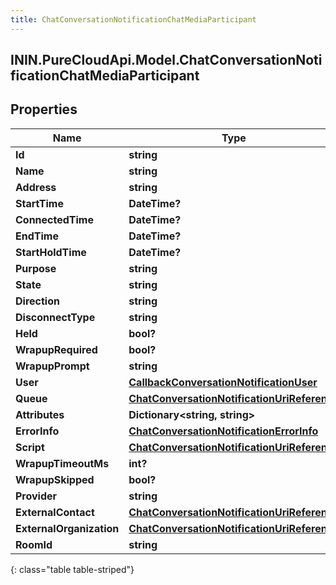 ```yaml
---
title: ChatConversationNotificationChatMediaParticipant
---
```

## ININ.PureCloudApi.Model.ChatConversationNotificationChatMediaParticipant

## Properties

|Name | Type | Description | Notes|
|------------ | ------------- | ------------- | -------------|
| **Id** | **string** |  | [optional] |
| **Name** | **string** |  | [optional] |
| **Address** | **string** |  | [optional] |
| **StartTime** | **DateTime?** |  | [optional] |
| **ConnectedTime** | **DateTime?** |  | [optional] |
| **EndTime** | **DateTime?** |  | [optional] |
| **StartHoldTime** | **DateTime?** |  | [optional] |
| **Purpose** | **string** |  | [optional] |
| **State** | **string** |  | [optional] |
| **Direction** | **string** |  | [optional] |
| **DisconnectType** | **string** |  | [optional] |
| **Held** | **bool?** |  | [optional] |
| **WrapupRequired** | **bool?** |  | [optional] |
| **WrapupPrompt** | **string** |  | [optional] |
| **User** | [**CallbackConversationNotificationUser**](CallbackConversationNotificationUser.html) |  | [optional] |
| **Queue** | [**ChatConversationNotificationUriReference**](ChatConversationNotificationUriReference.html) |  | [optional] |
| **Attributes** | **Dictionary&lt;string, string&gt;** |  | [optional] |
| **ErrorInfo** | [**ChatConversationNotificationErrorInfo**](ChatConversationNotificationErrorInfo.html) |  | [optional] |
| **Script** | [**ChatConversationNotificationUriReference**](ChatConversationNotificationUriReference.html) |  | [optional] |
| **WrapupTimeoutMs** | **int?** |  | [optional] |
| **WrapupSkipped** | **bool?** |  | [optional] |
| **Provider** | **string** |  | [optional] |
| **ExternalContact** | [**ChatConversationNotificationUriReference**](ChatConversationNotificationUriReference.html) |  | [optional] |
| **ExternalOrganization** | [**ChatConversationNotificationUriReference**](ChatConversationNotificationUriReference.html) |  | [optional] |
| **RoomId** | **string** |  | [optional] |
{: class="table table-striped"}


